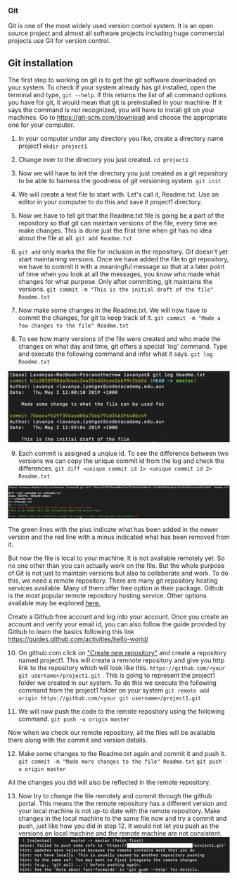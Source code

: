 ### Git
Git is one of the most widely used version control system. It is an open source project and almost all software projects including huge commercial projects use Git for version control.

## Git installation
The first step to working on git is to get the git software downloaded on your system. To check if your system already has git installed, open the terminal and type, `git --help`. If this returns the list of all command options you have for git, it would mean that git is preinstalled in your machine. If it says the command is not recognized, you will have to install git on your machines. 
Go to https://git-scm.com/download and choose the appropriate one for your computer. 

1. In your computer under any directory you like, create a directory name project1
`mkdir project1`

2. Change over to the directory you just created.
`cd project1`

3. Now we will have to init the directory you just created as a git repository to be able to harness the goodness of git versioning system.
`git init`

4. We will create a text file to start with. Let's call it, Readme.txt. Use an editor in your computer to do this and save it project1 directory. 

5. Now we have to tell git that the Readme.txt file is going be a part of the repository so that git can maintain versions of the file, every time we make changes. This is done just the first time when git has no idea about the file at all. 
`git add Readme.txt`

6. `git add` only marks the file for inclusion in the repository. Git doesn't yet start maintaining versions. Once we have added the file to git repository, we have to commit it with a meaningful message so that at a later point of time when you look at all the messages, you know who made what changes for what purpose. Only after committing, git maintains the versions. 
`git commit -m "This is the initial draft of the file" Readme.txt`

7. Now make some changes in the Readme.txt. We will now have to commit the changes, for git to keep track of it.
`git commit -m "Made a few changes to the file" Readme.txt`

8. To see how many versions of the file were created and who made the changes on what day and time, git offers a special 'log' command. Type and execute the following command and infer what it says.
`git log Readme.txt`

![GitLog](gitlog.png)

9. Each commit is assigned a unqiue id. To see the difference between two versions we can copy the unique commit id from the log and check the differences. 
`git diff <unique commit id 1> <unique commit id 2> Readme.txt`

![Gitdiff](gitdiff.png)

   The green lines with the plus indicate what has been added in the newer version and the red line with a minus indicated what has been removed from it.

   But now the file is local to your machine. It is not available remotely yet. So no one other than you can actually work on the file. But the whole purpose of Git is not just to maintain versions but also to collaborate and work. To do this, we need a remote repository. There are many git repository hosting services available. Many of them offer free option in their package. Github is the most popular remote repository hosting service. Other options available may be explored [here.](https://itsfoss.com/github-alternatives/)

   Create a Github free account and log into your account. Once you create an account and verify your email id, you can also follow the guide provided by Github to learn the basics following this link https://guides.github.com/activities/hello-world/

10. On github.com click on ["Create new repository"](https://github.com/new) and create a repository named project1. This will create a remnote repository and give you http link to the repository which will look like this. `https://github.com/<your git username>/project1.git` . This is going to represent the project1 folder we created in our system. To do this we execute the following command from the project1 folder on your system
`git remote add origin https://github.com/<your git username>/project1.git`

11. We will now push the code to the remote repository using the following command.
`git push -u origin master`

   Now when we check our remote repository, all the files will be available there along with the commit and version details.

12. Make some changes to the Readme.txt again and commit it and push it. 
`git commit -m "Made more changes to the file" Readme.txt`
`git push -u origin master`

   All the changes you did will also be reflected in the remote repository. 

13. Now try to change the file remotely and commit through the github portal. This means the the remote repository has a different version and your local machine is not up-to date with the remote repository. Make changes in the local machine to the same file now and try a commit and push, just like how you did in step 12. It would not let you push as the versions on local machine and the remote machine are not consistent.
![GitPushFail](gitpushfail.png)









